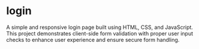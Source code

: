 # login

A simple and responsive login page built using HTML, CSS, and JavaScript. This project demonstrates client-side form validation with proper user input checks to enhance user experience and ensure secure form handling.

